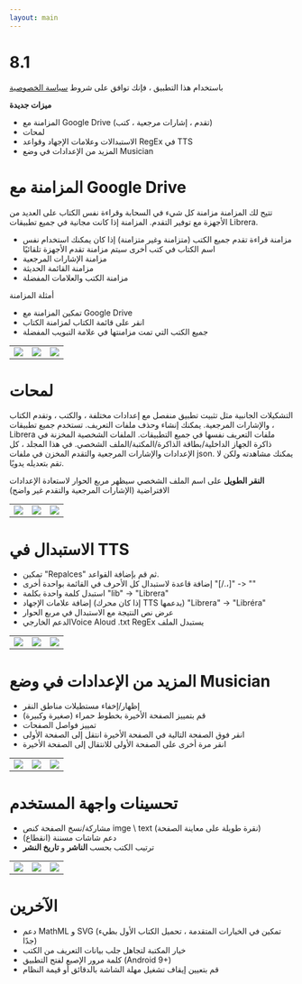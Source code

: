 ```yaml
---
layout: main
---
```


# 8.1

باستخدام هذا التطبيق ، فإنك توافق على شروط [سياسة الخصوصية](/wiki/PrivacyPolicy/ar)

**ميزات جديدة**

* المزامنة مع Google Drive (تقدم ، إشارات مرجعية ، كتب)
* لمحات
* الاستبدالات وعلامات الإجهاد وقواعد RegEx في TTS
* المزيد من الإعدادات في وضع Musician

# المزامنة مع Google Drive

تتيح لك المزامنة مزامنة كل شيء في السحابة وقراءة نفس الكتاب على العديد من الأجهزة
مع توفير التقدم. المزامنة إذا كانت مجانية في جميع تطبيقات Librera.

* مزامنة قراءة تقدم جميع الكتب (متزامنة وغير متزامنة) إذا كان يمكنك استخدام نفس اسم الكتاب في كتب أخرى
سيتم مزامنة تقدم الأجهزة تلقائيًا
* مزامنة الإشارات المرجعية
* مزامنة القائمة الحديثة
* مزامنة الكتب والعلامات المفضلة

أمثلة المزامنة

* تمكين المزامنة مع Google Drive
* انقر على قائمة الكتاب لمزامنة الكتاب
* جميع الكتب التي تمت مزامنتها في علامة التبويب المفضلة

||||
|-|-|-|
|![](1.png)|![](3.png)|![](2.png)|
 
 
# لمحات

التشكيلات الجانبية مثل تثبيت تطبيق منفصل مع إعدادات مختلفة ، والكتب ، وتقدم الكتاب ، والإشارات المرجعية.
يمكنك إنشاء وحذف ملفات التعريف. تستخدم جميع تطبيقات Librera ملفات التعريف نفسها في جميع التطبيقات.
الملفات الشخصية المخزنة في ذاكرة الجهاز الداخلية/بطاقة الذاكرة/المكتبة/الملف الشخصي.
في هذا المجلد ، كل الإعدادات والإشارات المرجعية والتقدم المخزن في ملفات json.
يمكنك مشاهدته ولكن لا تقم بتعديله يدويًا.

**النقر الطويل** على اسم الملف الشخصي سيظهر مربع الحوار لاستعادة الإعدادات الافتراضية (الإشارات المرجعية والتقدم غير واضح)

||||
|-|-|-|
|![](4.png)|![](5.png)|![](6.png)|

# الاستبدال في TTS

* تمكين &quot;Repalces&quot; ثم قم بإضافة القواعد.
* إضافة قاعدة لاستبدال كل الأحرف في القائمة بواحدة أخرى &quot;[/.،]&quot; -&gt; &quot;&quot;
* استبدل كلمة واحدة بكلمة &quot;lib&quot; -&gt; &quot;Librera&quot;
* إضافة علامات الإجهاد (إذا كان محرك TTS يدعمها) &quot;Librera&quot; -&gt; &quot;Libréra&quot;
* عرض نص النتيجة مع الاستبدال في مربع الحوار
* الدعم الخارجيVoice Aloud .txt RegEx يستبدل الملف

||||
|-|-|-|
|![](7.png)|![](8.png)|![](9.png)|

# المزيد من الإعدادات في وضع Musician

* إظهار/إخفاء مستطيلات مناطق النقر
* قم بتمييز الصفحة الأخيرة بخطوط حمراء (صغيرة وكبيرة)
* تمييز فواصل الصفحات
* انقر فوق الصفحة التالية في الصفحة الأخيرة انتقل إلى الصفحة الأولى
* انقر مرة أخرى على الصفحة الأولى للانتقال إلى الصفحة الأخيرة

||||
|-|-|-|
|![](10.png)|![](11.png)|![](12.png)|

# تحسينات واجهة المستخدم

* مشاركة/نسخ الصفحة كنص imge \ text (نقرة طويلة على معاينة الصفحة)
* دعم شاشات مسننة (انقطاع)
* ترتيب الكتب بحسب **الناشر** و **تاريخ النشر**

||||
|-|-|-|
|![](13.png)|![](14.png)|![](15.png)|

# الآخرين

* دعم MathML و SVG (تمكين في الخيارات المتقدمة ، تحميل الكتاب الأول بطيء جدًا)
* خيار المكتبة لتجاهل جلب بيانات التعريف من الكتب
* كلمة مرور الإصبع لفتح التطبيق (Android 9+)
* قم بتعيين إيقاف تشغيل مهلة الشاشة بالدقائق أو قيمة النظام

 
